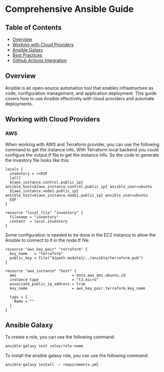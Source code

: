 # Comprehensive Ansible Guide

## Table of Contents

- [Overview](#overview)
- [Working with Cloud Providers](#working-with-cloud-providers)
- [Ansible Galaxy](#ansible-galaxy)
- [Best Practices](#best-practices)
- [GitHub Actions Integration](#github-actions-integration)

## Overview

Ansible is an open-source automation tool that enables infrastructure as code, configuration management, and application deployment. This guide covers how to use Ansible effectively with cloud providers and automate deployments.

## Working with Cloud Providers

### AWS

When working with AWS and Terraform provider, you can use the following command to get the instance info.
With Terraform local backend you could configure the output.tf file to get the instance info.
So the code to generate the investory file looks like this:

```hcl
locals {
  inventory = <<EOF
  [all]
  ${aws_instance.control.public_ip} ansible_host=${aws_instance.control.public_ip} ansible_user=ubuntu
  ${aws_instance.node1.public_ip} ansible_host=${aws_instance.node1.public_ip} ansible_user=ubuntu
  EOF
}

resource "local_file" "inventory" {
  filename = "inventory"
  content  = local.inventory
}
```

Some configuration is needed to be done in the EC2 instance to allow the Ansible to connect to it in the node.tf file:

```hcl
resource "aws_key_pair" "terraform" {
  key_name   = "terraform"
  public_key = file("${path.module}/../ansible/terraform.pub")
}

resource "aws_instance" "host" {
  ami                         = data.aws_ami.ubuntu.id
  instance_type               = "t3.micro"
  associate_public_ip_address = true
  key_name                    = aws_key_pair.terraform.key_name

  tags = {
    Name = ""
  }
}
```

## Ansible Galaxy

To create a role, you can use the following command:

```bash
ansible-galaxy init roles/role-name
```

To install the ansible galaxy role, you can use the following command:

```bash
ansible-galaxy install -r requirements.yml
```
